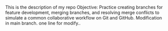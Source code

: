 This is the description of my repo
Objective: Practice creating branches for feature development, merging branches, and resolving merge conflicts to simulate a common collaborative workflow on Git and GitHub.
 Modification in main branch.
one line for modify..
